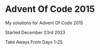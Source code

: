 # Advent Of Code 2015
My solutions for Advent Of Code 2015

Started December 23rd 2023


Take Aways From Days 1-25


